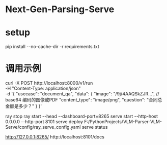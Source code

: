 # Next-Gen-Parsing-Serve

# setup
pip install --no-cache-dir -r requirements.txt


# 调用示例
curl -X POST http://localhost:8000/v1/run \
  -H "Content-Type: application/json" \
  -d '{
    "usecase": "document_qa",
    "data": {
      "image": "/9j/4AAQSkZJR...",  // base64 编码的图像或PDF
      "content_type": "image/png",
      "question": "合同总金额是多少？"
    }
  }'



ray stop
ray start --head --dashboard-port=8265
serve start --http-host 0.0.0.0 --http-port 8101
serve deploy F:/PythonProjects/VLM-Parser-VLM-Serve/config/ray_serve_config.yaml
serve status


http://127.0.0.1:8265/
http://localhost:8101/docs


